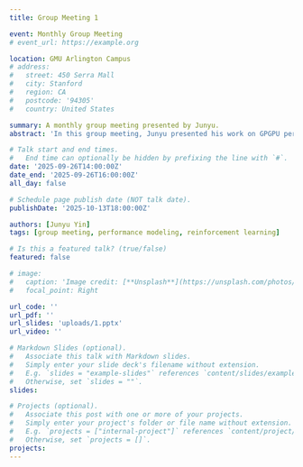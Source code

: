 ```yaml
---
title: Group Meeting 1

event: Monthly Group Meeting
# event_url: https://example.org

location: GMU Arlington Campus
# address:
#   street: 450 Serra Mall
#   city: Stanford
#   region: CA
#   postcode: '94305'
#   country: United States

summary: A monthly group meeting presented by Junyu.
abstract: 'In this group meeting, Junyu presented his work on GPGPU performance modeling. He also provided a brief introduction to basic concepts of reinforcement learning.'

# Talk start and end times.
#   End time can optionally be hidden by prefixing the line with `#`.
date: '2025-09-26T14:00:00Z'
date_end: '2025-09-26T16:00:00Z'
all_day: false

# Schedule page publish date (NOT talk date).
publishDate: '2025-10-13T18:00:00Z'

authors: [Junyu Yin]
tags: [group meeting, performance modeling, reinforcement learning]

# Is this a featured talk? (true/false)
featured: false

# image:
#   caption: 'Image credit: [**Unsplash**](https://unsplash.com/photos/bzdhc5b3Bxs)'
#   focal_point: Right

url_code: ''
url_pdf: ''
url_slides: 'uploads/1.pptx'
url_video: ''

# Markdown Slides (optional).
#   Associate this talk with Markdown slides.
#   Simply enter your slide deck's filename without extension.
#   E.g. `slides = "example-slides"` references `content/slides/example-slides.md`.
#   Otherwise, set `slides = ""`.
slides:

# Projects (optional).
#   Associate this post with one or more of your projects.
#   Simply enter your project's folder or file name without extension.
#   E.g. `projects = ["internal-project"]` references `content/project/deep-learning/index.md`.
#   Otherwise, set `projects = []`.
projects:
---
```


<!-- Slides can be added in a few ways:

- **Create** slides using Wowchemy's [_Slides_](https://docs.hugoblox.com/managing-content/#create-slides) feature and link using `slides` parameter in the front matter of the talk file
- **Upload** an existing slide deck to `static/` and link using `url_slides` parameter in the front matter of the talk file
- **Embed** your slides (e.g. Google Slides) or presentation video on this page using [shortcodes](https://docs.hugoblox.com/writing-markdown-latex/).

Further event details, including page elements such as image galleries, can be added to the body of this page. -->

